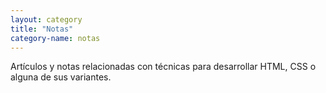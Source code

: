 ```yaml
---
layout: category
title: "Notas"
category-name: notas
---
```


<p class="lead">Artículos y notas relacionadas con técnicas para desarrollar HTML, CSS o alguna de sus variantes.</p>
